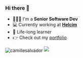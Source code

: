 ### Hi there 👋

- 👩🏻‍💻 I'm a **Senior Software Dev**
- 💻 Currently working at **[Helcim](https://www.helcim.com/)**
- 🌱 Life-long learner
- 👉 Check out my [portfolio](https://athomasson.com) 


<img align="center" src="https://github-readme-stats.vercel.app/api?username=anthonythomasson&show_icons=true&locale=en&theme=dark" alt="camillesalvador" />

<img src="https://github-readme-stats.vercel.app/api/top-langs?username=anthonythomasson&layout=compact&theme=dark"/>
